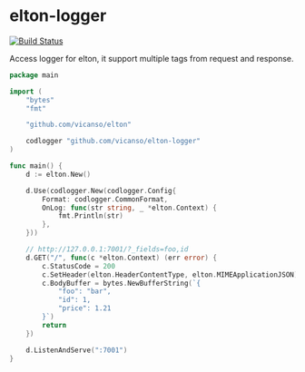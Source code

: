 # elton-logger

[![Build Status](https://img.shields.io/travis/vicanso/elton-logger.svg?label=linux+build)](https://travis-ci.org/vicanso/elton-logger)

Access logger for elton, it support multiple tags from request and response.

```go
package main

import (
	"bytes"
	"fmt"

	"github.com/vicanso/elton"

	codlogger "github.com/vicanso/elton-logger"
)

func main() {
	d := elton.New()

	d.Use(codlogger.New(codlogger.Config{
		Format: codlogger.CommonFormat,
		OnLog: func(str string, _ *elton.Context) {
			fmt.Println(str)
		},
	}))

	// http://127.0.0.1:7001/?_fields=foo,id
	d.GET("/", func(c *elton.Context) (err error) {
		c.StatusCode = 200
		c.SetHeader(elton.HeaderContentType, elton.MIMEApplicationJSON)
		c.BodyBuffer = bytes.NewBufferString(`{
			"foo": "bar",
			"id": 1,
			"price": 1.21
		}`)
		return
	})

	d.ListenAndServe(":7001")
}
```